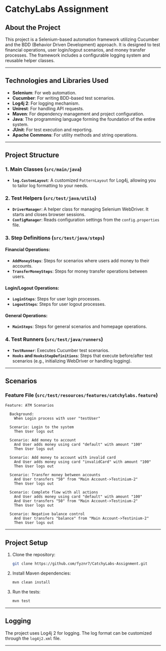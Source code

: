 
# CatchyLabs Assignment

## About the Project
This project is a Selenium-based automation framework utilizing Cucumber and the BDD (Behavior Driven Development) approach. It is designed to test financial operations, user login/logout scenarios, and money transfer processes. The framework includes a configurable logging system and reusable helper classes.

---

## Technologies and Libraries Used
- **Selenium**: For web automation.
- **Cucumber**: For writing BDD-based test scenarios.
- **Log4j 2**: For logging mechanism.
- **Unirest**: For handling API requests.
- **Maven**: For dependency management and project configuration.
- **Java**: The programming language forming the foundation of the entire system.
- **JUnit**: For test execution and reporting.
- **Apache Commons**: For utility methods and string operations.

---

## Project Structure

### 1. Main Classes (`src/main/java`)
- **`log.CustomLayout`**: A customized `PatternLayout` for Log4j, allowing you to tailor log formatting to your needs.

### 2. Test Helpers (`src/test/java/utils`)
- **`DriverManager`**: A helper class for managing Selenium WebDriver. It starts and closes browser sessions.
- **`ConfigManager`**: Reads configuration settings from the `config.properties` file.

### 3. Step Definitions (`src/test/java/steps`)
#### Financial Operations:
- **`AddMoneySteps`**: Steps for scenarios where users add money to their accounts.
- **`TransferMoneySteps`**: Steps for money transfer operations between users.

#### Login/Logout Operations:
- **`LoginSteps`**: Steps for user login processes.
- **`LogoutSteps`**: Steps for user logout processes.

#### General Operations:
- **`MainSteps`**: Steps for general scenarios and homepage operations.

### 4. Test Runners (`src/test/java/runners`)
- **`TestRunner`**: Executes Cucumber test scenarios.
- **`Hooks` and `HooksStepDefinitions`**: Steps that execute before/after test scenarios (e.g., initializing WebDriver or handling logging).

---

## Scenarios

### Feature File (`src/test/resources/features/catchylabs.feature`)
```gherkin
Feature: ATM Scenarios

  Background:
    When Login process with user "testUser"

  Scenario: Login to the system
    Then User logs out

  Scenario: Add money to account
    And User adds money using card "default" with amount "100"
    Then User logs out

  Scenario: Add money to account with invalid card
    And User adds money using card "invalidCard" with amount "100"
    Then User logs out

  Scenario: Transfer money between accounts
    And User transfers "50" from "Main Account->Testinium-2"
    Then User logs out

  Scenario: Complete flow with all actions
    And User adds money using card "default" with amount "100"
    And User transfers "50" from "Main Account->Testinium-2"
    Then User logs out

  Scenario: Negative balance control
    And User transfers "balance" from "Main Account->Testinium-2"
    Then User logs out
```

---

## Project Setup
1. Clone the repository:
   ```bash
   git clone https://github.com/fyznr7/CatchyLabs-Assignment.git
   ```
2. Install Maven dependencies:
   ```bash
   mvn clean install
   ```
3. Run the tests:
   ```bash
   mvn test
   ```

---

## Logging
The project uses Log4j 2 for logging. The log format can be customized through the `log4j2.xml` file.

---